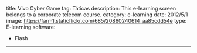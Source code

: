 title: Vivo Cyber Game
tag: Táticas
description: This e-learning screen belongs to a corporate telecom course.
category: e-learning
date: 2012/5/1
image: https://farm1.staticflickr.com/685/20860240614_aa85cdd54e
type: E-learning
software:
- Flash
---
